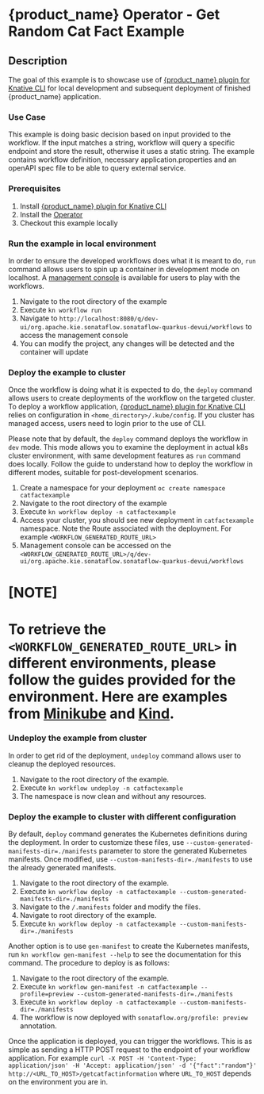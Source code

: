 # {product_name} Operator - Get Random Cat Fact Example

## Description

The goal of this example is to showcase use of [{product_name} plugin for Knative CLI](https://sonataflow.org/serverlessworkflow/main/testing-and-troubleshooting/kn-plugin-workflow-overview.html) for local development and subsequent deployment of finished {product_name} application.

### Use Case

This example is doing basic decision based on input provided to the workflow. If the input matches a string, workflow will query a specific endpoint and store the result, otherwise it uses a static string.
The example contains workflow definition, necessary application.properties and an openAPI spec file to be able to query external service.

### Prerequisites

1. Install [{product_name} plugin for Knative CLI](https://sonataflow.org/serverlessworkflow/main/testing-and-troubleshooting/kn-plugin-workflow-overview.html)
2. Install the [Operator](https://kiegroup.github.io/kogito-docs/serverlessworkflow/latest/cloud/operator/install-serverless-operator.html)
3. Checkout this example locally

### Run the example in local environment

In order to ensure the developed workflows does what it is meant to do, `run` command allows users to spin up a container in development mode on localhost. A [management console](https://sonataflow.org/serverlessworkflow/main/testing-and-troubleshooting/quarkus-dev-ui-extension/quarkus-dev-ui-overview.html) is available for users to play with the workflows.

1. Navigate to the root directory of the example
2. Execute `kn workflow run`
3. Navigate to `http://localhost:8080/q/dev-ui/org.apache.kie.sonataflow.sonataflow-quarkus-devui/workflows` to access the management console
4. You can modify the project, any changes will be detected and the container will update

### Deploy the example to cluster

Once the workflow is doing what it is expected to do, the `deploy` command allows users to create deployments of the workflow on the targeted cluster. To deploy a workflow application, [{product_name} plugin for Knative CLI](https://sonataflow.org/serverlessworkflow/main/testing-and-troubleshooting/kn-plugin-workflow-overview.html) relies on configuration in `<home_directory>/.kube/config`. If you cluster has managed access, users need to login prior to the use of CLI. 

Please note that by default, the `deploy` command deploys the workflow in `dev` mode. This mode allows you to examine the deployment in actual k8s cluster environment, with same development features as `run` command does locally. Follow the guide to understand how to deploy the workflow in different modes, suitable for post-development scenarios.

1. Create a namespace for your deployment `oc create namespace catfactexample`
2. Navigate to the root directory of the example
3. Execute `kn workflow deploy -n catfactexample`
4. Access your cluster, you should see new deployment in `catfactexample` namespace. Note the Route associated with the deployment. For example `<WORKFLOW_GENERATED_ROUTE_URL>`
5. Management console can be accessed on the `<WORKFLOW_GENERATED_ROUTE_URL>/q/dev-ui/org.apache.kie.sonataflow.sonataflow-quarkus-devui/workflows`

[NOTE]
====
To retrieve the `<WORKFLOW_GENERATED_ROUTE_URL>` in different environments, please follow the guides provided for the environment. Here are examples from [Minikube](https://minikube.sigs.k8s.io/docs/handbook/accessing/) and [Kind](https://kind.sigs.k8s.io/docs/user/ingress/).
====

### Undeploy the example from cluster

In order to get rid of the deployment, `undeploy` command allows user to cleanup the deployed resources.

1. Navigate to the root directory of the example.
2. Execute `kn workflow undeploy -n catfactexample`
3. The namespace is now clean and without any resources.

### Deploy the example to cluster with different configuration

By default, `deploy` command generates the Kubernetes definitions during the deployment. In order to customize these files, use `--custom-generated-manifests-dir=./manifests` parameter to store the generated Kubernetes manifests. Once modified, use `--custom-manifests-dir=./manifests` to use the already generated manifests.

1. Navigate to the root directory of the example.
2. Execute `kn workflow deploy -n catfactexample --custom-generated-manifests-dir=./manifests`
3. Navigate to the `/.manifests` folder and modify the files.
4. Navigate to root directory of the example.
5. Execute `kn workflow deploy -n catfactexample --custom-manifests-dir=./manifests`

Another option is to use `gen-manifest` to create the Kubernetes manifests, run `kn workflow gen-manifest --help` to see the documentation for this command. The procedure to deploy is as follows:

1. Navigate to the root directory of the example.
2. Execute `kn workflow gen-manifest -n catfactexample --profile=preview --custom-generated-manifests-dir=./manifests`
3. Execute `kn workflow deploy -n catfactexample --custom-manifests-dir=./manifests`
4. The workflow is now deployed with `sonataflow.org/profile: preview` annotation.


Once the application is deployed, you can trigger the workflows. This is as simple as sending a
HTTP POST request to the endpoint of your workflow application. For example `curl -X POST -H 'Content-Type: application/json' -H 'Accept: application/json' -d '{"fact":"random"}' http://<URL_TO_HOST>/getcatfactinformation` where `URL_TO_HOST` depends on the environment you are in.